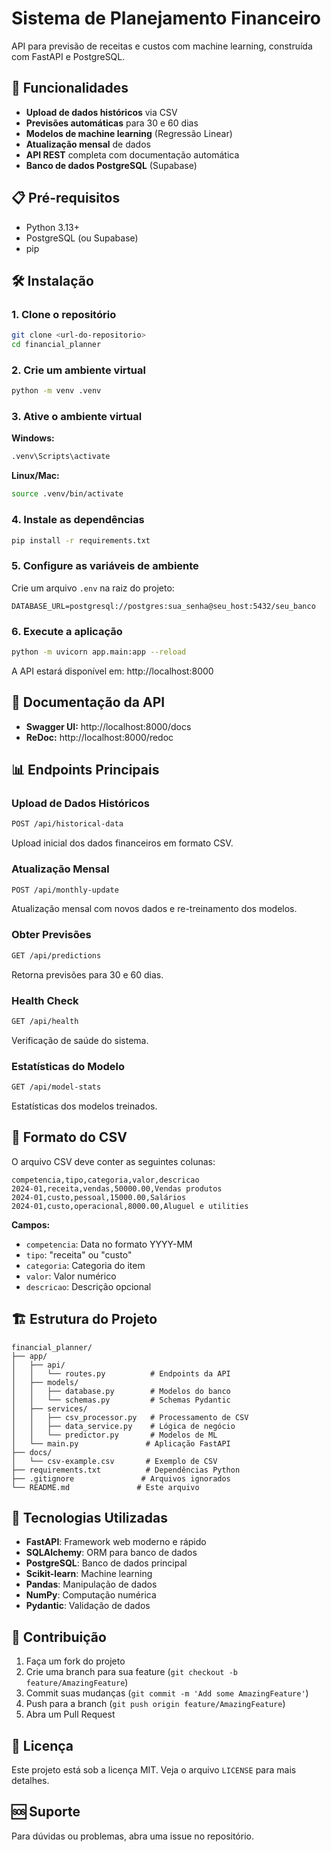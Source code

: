 # Sistema de Planejamento Financeiro

API para previsão de receitas e custos com machine learning, construída com FastAPI e PostgreSQL.

## 🚀 Funcionalidades

- **Upload de dados históricos** via CSV
- **Previsões automáticas** para 30 e 60 dias
- **Modelos de machine learning** (Regressão Linear)
- **Atualização mensal** de dados
- **API REST** completa com documentação automática
- **Banco de dados PostgreSQL** (Supabase)

## 📋 Pré-requisitos

- Python 3.13+
- PostgreSQL (ou Supabase)
- pip

## 🛠️ Instalação

### 1. Clone o repositório
```bash
git clone <url-do-repositorio>
cd financial_planner
```

### 2. Crie um ambiente virtual
```bash
python -m venv .venv
```

### 3. Ative o ambiente virtual

**Windows:**
```bash
.venv\Scripts\activate
```

**Linux/Mac:**
```bash
source .venv/bin/activate
```

### 4. Instale as dependências
```bash
pip install -r requirements.txt
```

### 5. Configure as variáveis de ambiente

Crie um arquivo `.env` na raiz do projeto:
```env
DATABASE_URL=postgresql://postgres:sua_senha@seu_host:5432/seu_banco
```

### 6. Execute a aplicação
```bash
python -m uvicorn app.main:app --reload
```

A API estará disponível em: http://localhost:8000

## 📖 Documentação da API

- **Swagger UI:** http://localhost:8000/docs
- **ReDoc:** http://localhost:8000/redoc

## 📊 Endpoints Principais

### Upload de Dados Históricos
```bash
POST /api/historical-data
```
Upload inicial dos dados financeiros em formato CSV.

### Atualização Mensal
```bash
POST /api/monthly-update
```
Atualização mensal com novos dados e re-treinamento dos modelos.

### Obter Previsões
```bash
GET /api/predictions
```
Retorna previsões para 30 e 60 dias.

### Health Check
```bash
GET /api/health
```
Verificação de saúde do sistema.

### Estatísticas do Modelo
```bash
GET /api/model-stats
```
Estatísticas dos modelos treinados.

## 📁 Formato do CSV

O arquivo CSV deve conter as seguintes colunas:

```csv
competencia,tipo,categoria,valor,descricao
2024-01,receita,vendas,50000.00,Vendas produtos
2024-01,custo,pessoal,15000.00,Salários
2024-01,custo,operacional,8000.00,Aluguel e utilities
```

**Campos:**
- `competencia`: Data no formato YYYY-MM
- `tipo`: "receita" ou "custo"
- `categoria`: Categoria do item
- `valor`: Valor numérico
- `descricao`: Descrição opcional

## 🏗️ Estrutura do Projeto

```
financial_planner/
├── app/
│   ├── api/
│   │   └── routes.py          # Endpoints da API
│   ├── models/
│   │   ├── database.py        # Modelos do banco
│   │   └── schemas.py         # Schemas Pydantic
│   ├── services/
│   │   ├── csv_processor.py   # Processamento de CSV
│   │   ├── data_service.py    # Lógica de negócio
│   │   └── predictor.py       # Modelos de ML
│   └── main.py               # Aplicação FastAPI
├── docs/
│   └── csv-example.csv       # Exemplo de CSV
├── requirements.txt          # Dependências Python
├── .gitignore               # Arquivos ignorados
└── README.md               # Este arquivo
```

## 🔧 Tecnologias Utilizadas

- **FastAPI**: Framework web moderno e rápido
- **SQLAlchemy**: ORM para banco de dados
- **PostgreSQL**: Banco de dados principal
- **Scikit-learn**: Machine learning
- **Pandas**: Manipulação de dados
- **NumPy**: Computação numérica
- **Pydantic**: Validação de dados

## 🤝 Contribuição

1. Faça um fork do projeto
2. Crie uma branch para sua feature (`git checkout -b feature/AmazingFeature`)
3. Commit suas mudanças (`git commit -m 'Add some AmazingFeature'`)
4. Push para a branch (`git push origin feature/AmazingFeature`)
5. Abra um Pull Request

## 📝 Licença

Este projeto está sob a licença MIT. Veja o arquivo `LICENSE` para mais detalhes.

## 🆘 Suporte

Para dúvidas ou problemas, abra uma issue no repositório.
